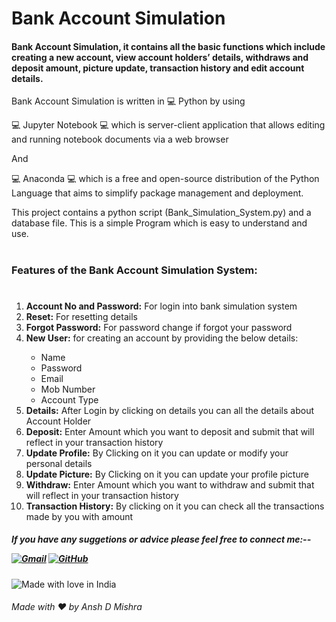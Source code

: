 # Bank Account Simulation 
#### Bank Account Simulation, it contains all the basic functions which include creating a new account, view account holders’ details, withdraws and deposit amount, picture update, transaction history and edit account details.
 
 Bank Account Simulation is written in 💻 Python by using

💻 Jupyter Notebook 💻 which is server-client application that allows editing and running notebook documents via a web browser

And

💻 Anaconda 💻 which is a free and open-source distribution of the Python Language that aims to simplify package management and deployment.


This project contains a python script (Bank_Simulation_System.py) and a database file. This is a simple Program which is easy to understand and use.
#
<h3>Features of the Bank Account Simulation System:</h3>

#

<ol>
<li><b> Account No and Password:</b> For login into bank simulation system</li>
<li><b> Reset:</b> For resetting details</li>
<li><b> Forgot Password:</b> For password change if forgot your password</li>
<li><b> New User:</b> for creating an account by providing the below details:</li>
<ul>
<li>Name</li>
<li>Password</li>
<li>Email</li>
<li>Mob Number</li>
<li>Account Type</li>
</ul>

<li><b> Details:</b> After Login by clicking on details you can all the details about Account Holder </li>
<li><b> Deposit:</b> Enter Amount which you want to deposit and submit that will reflect in your transaction history </li>
<li><b> Update Profile:</b> By Clicking on it you can update or modify your personal details </li>
<li><b> Update Picture:</b> By Clicking on it you can update your profile picture </li>
<li><b> Withdraw:</b> Enter Amount which you want to withdraw and submit that will reflect in your transaction history </li>
<li><b> Transaction History:</b> By clicking on it you can check all the transactions made by you with amount </li>
</ol>

<h5> If you have any suggetions or advice please feel free to connect me:--

<a href="mailto:anshvnm@gmail.com" target="_blank"><img src="https://img.icons8.com/bubbles/50/000000/gmail.png" alt="Gmail"/></a>
<a href="https://github.com/anshdmishra" target="_blank"><img src="https://img.icons8.com/bubbles/50/000000/github.png" alt="GitHub"/></a>
</h5> 

<img src="https://madewithlove.now.sh/in?heart=true&template=plastic" alt="Made with love in India"></img>  
###### Made with ❤️ by _Ansh D Mishra_ 
 

